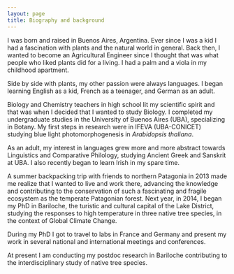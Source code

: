 ```yaml
---
layout: page
title: Biography and background
---
```


I was born and raised in Buenos Aires, Argentina. Ever since I was a kid I had a fascination with plants and the natural world in general. Back then, I wanted to become an Agricultural Engineer since I thought that was what people who liked plants did for a living. I had a palm and a viola in my childhood apartment.

Side by side with plants, my other passion were always languages. I began learning English as a kid, French as a teenager, and German as an adult.

Biology and Chemistry teachers in high school lit my scientific spirit and that was when I decided that I wanted to study Biology. I completed my undergraduate studies in the University of Buenos Aires (UBA), specializing in Botany. My first steps in research were in IFEVA (UBA-CONICET) studying blue light photomorphogenesis in _Arabidopsis thaliana_.

As an adult, my interest in languages grew more and more abstract towards Linguistics and Comparative Philology, studying Ancient Greek and Sanskrit at UBA. I also recently began to learn Irish in my spare time.

A summer backpacking trip with friends to northern Patagonia in 2013 made me realize that I wanted to live and work there, advancing the knowledge and contributing to the conservation of such a fascinating and fragile ecosystem as the temperate Patagonian forest. Next year, in 2014, I began my PhD in Bariloche, the turistic and cultural capital of the Lake District, studying the responses to high temperature in three native tree species, in the context of Global Climate Change.

During my PhD I got to travel to labs in France and Germany and present my work in several national and international meetings and conferences.

At present I am conducting my postdoc research in Bariloche contributing to the interdisciplinary study of native tree species.


